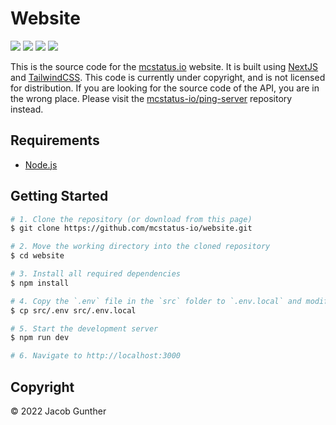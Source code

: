 # Website
![](https://img.shields.io/github/languages/code-size/mcstatus-io/website)
[![](https://img.shields.io/github/issues/mcstatus-io/website)](https://github.com/mcstatus-io/website/issues)
[![](https://img.shields.io/github/actions/workflow/status/mcstatus-io/website/node.js.yml)](https://github.com/mcstatus-io/website/actions)
[![](https://img.shields.io/uptimerobot/ratio/m790234582-15fa01814434ec8c2dc75568)](https://status.mcstatus.io/)

This is the source code for the [mcstatus.io](https://mcstatus.io) website. It is built using [NextJS](https://nextjs.org/) and [TailwindCSS](https://tailwindcss.com/). This code is currently under copyright, and is not licensed for distribution. If you are looking for the source code of the API, you are in the wrong place. Please visit the [mcstatus-io/ping-server](https://github.com/mcstatus-io/ping-server) repository instead.

## Requirements

- [Node.js](https://nodejs.org/en/)

## Getting Started

```bash
# 1. Clone the repository (or download from this page)
$ git clone https://github.com/mcstatus-io/website.git

# 2. Move the working directory into the cloned repository
$ cd website

# 3. Install all required dependencies
$ npm install

# 4. Copy the `.env` file in the `src` folder to `.env.local` and modify details as needed
$ cp src/.env src/.env.local

# 5. Start the development server
$ npm run dev

# 6. Navigate to http://localhost:3000
```

## Copyright
&copy; 2022 Jacob Gunther